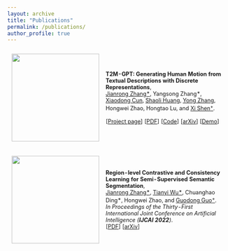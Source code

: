 ```yaml
---
layout: archive
title: "Publications"
permalink: /publications/
author_profile: true
---
```



<table style="width:100%;border:None;border-spacing:0px;border-collapse:separate;margin-right:0;margin-left:0;font-size:0.9em;">
  <tr>
    <td style="padding:10px;width:20%;vertical-align:middle;border-right:none;border-bottom:none;">
      <a href="https://github.com/Jiro-zhang/Jianrong_Zhang/blob/main/images/T2M-GPT.gif">
      <img src='../images/T2M-GPT.gif' width="200">
      </a>
    </td>
    <td style="padding:5px;width:80%;vertical-align:middle;border-right:none;border-bottom:none;">
      <b>T2M-GPT: Generating Human Motion from Textual Descriptions with Discrete Representations</b>, 
      <br>
      <a href="https://jiro-zhang.github.io/Jianrong_Zhang/">Jianrong Zhang*</a>, 
      Yangsong Zhang*, 
      <a href="https://vinthony.github.io/academic/">Xiaodong Cun</a>,
      <a href="https://scholar.google.com/citations?user=o31BPFsAAAAJ&hl=en">Shaoli Huang</a>,
      <a href="https://yzhang2016.github.io/">Yong Zhang</a>,
      Hongwei Zhao, 
      Hongtao Lu, 
      and
      <a href="https://xishen0220.github.io/">Xi Shen<sup>+</sup></a>.
      <br>
      <!-- <i>In Proceedings of the Thirty-First International Joint Conference on Artificial Intelligence (<b>IJCAI 2022</b>)</i>.  -->
      <br>
      [<a href="https://mael-zys.github.io/T2M-GPT/">Project page</a>]
      [<a href="https://github.com/Mael-zys/T2M-GPT/blob/main/T2M-GPT.pdf">PDF</a>]
      [<a href="https://github.com/Mael-zys/T2M-GPT">Code</a>]
      [<a href="https://arxiv.org/abs/2301.06052">arXiv</a>]
      [<a href="https://colab.research.google.com/drive/1Vy69w2q2d-Hg19F-KibqG0FRdpSj3L4O?usp=sharing">Demo</a>]
    </td>
  </tr>
</table>

<!-- ```bib
@article{zhang2023generating,
  title={T2M-GPT: Generating Human Motion from Textual Descriptions with Discrete Representations},
  author={Zhang, Jianrong and Zhang, Yangsong and Cun, Xiaodong and Huang, Shaoli and Zhang, Yong and Zhao, Hongwei and Lu, Hongtao and Shen, Xi},
  journal={arXiv preprint arXiv:2301.06052},
  year={2023},
}
``` -->


<table style="width:100%;border:None;border-spacing:0px;border-collapse:separate;margin-right:0;margin-left:0;font-size:0.9em;">
  <tr>
    <td style="padding:10px;width:20%;vertical-align:middle;border-right:none;border-bottom:none;">
      <a href="https://github.com/Jiro-zhang/Jianrong_Zhang/blob/main/images/region_arch.png">
      <img src='../images/region_arch.png' width="200">
      </a>
    </td>
    <td style="padding:5px;width:80%;vertical-align:middle;border-right:none;border-bottom:none;">
      <b>Region-level Contrastive and Consistency Learning for Semi-Supervised Semantic Segmentation</b>, 
      <br>
      <a href="https://jiro-zhang.github.io/">Jianrong Zhang*</a>,
      <a href="https://scholar.google.com/citations?user=FHdkcWsAAAAJ&hl=en">Tianyi Wu*</a>, 
      Chuanghao Ding*,
      Hongwei Zhao, 
      and
      <a href="https://scholar.google.com/citations?user=f2Y5nygAAAAJ&hl=zh-CN">Guodong Guo<sup>+</sup></a>.
      <br>
      <i>In Proceedings of the Thirty-First International Joint Conference on Artificial Intelligence (<b>IJCAI 2022</b>)</i>. 
      <br>
      [<a href="https://www.ijcai.org/proceedings/2022/0226.pdf">PDF</a>]
      [<a href="https://arxiv.org/abs/2204.13314">arXiv</a>]
    </td>
  </tr>
</table>
<!-- 
```bib
@inproceedings{ijcai2022rc2l,
  title     = {Region-level Contrastive and Consistency Learning for Semi-Supervised Semantic Segmentation},
  author    = {Zhang, Jianrong and Wu, Tianyi and Ding, Chuanghao and Zhao, Hongwei and Guo, Guodong},
  booktitle = {Proceedings of the Thirty-First International Joint Conference on
               Artificial Intelligence, {IJCAI-22}},
  year      = {2022},
}
``` -->
